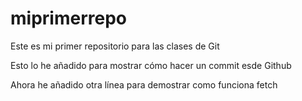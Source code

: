 # miprimerrepo
Este es mi primer repositorio para las clases de Git

Esto lo he añadido para mostrar cómo hacer un commit esde Github

Ahora he añadido otra línea para demostrar como funciona fetch

